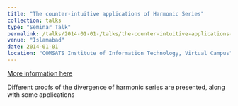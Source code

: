 ```yaml
---
title: "The counter-intuitive applications of Harmonic Series"
collection: talks
type: "Seminar Talk"
permalink: /talks/2014-01-01-/talks/the-counter-intuitive-applications-of-Harmonic-Series
venue: "Islamabad"
date: 2014-01-01
location: "COMSATS Institute of Information Technology, Virtual Campus"
---
```


[More information here](/files/the-counter-intuitive-applications-of-harmonic-series)

Different proofs of the divergence of harmonic series are presented, along with some applications
